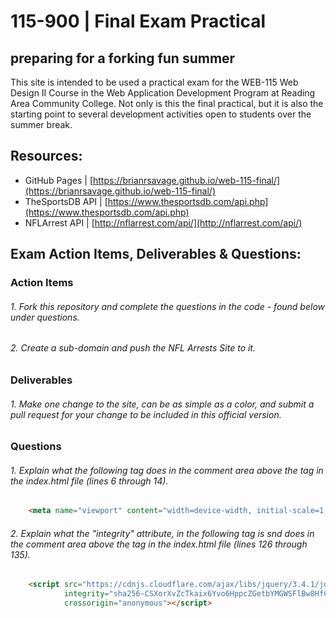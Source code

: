 # 115-900 | Final Exam Practical
preparing for a forking fun summer
------------
This site is intended to be used a practical exam for the WEB-115 Web Design II Course in the Web Application Development Program at Reading Area Community College. Not only is this the final practical, but it is also the starting point to several development activities open to students over the summer break.
## Resources:
- GitHub Pages | [https://brianrsavage.github.io/web-115-final/](https://brianrsavage.github.io/web-115-final/)
- TheSportsDB API | [https://www.thesportsdb.com/api.php](https://www.thesportsdb.com/api.php)
- NFLArrest API | [http://nflarrest.com/api/](http://nflarrest.com/api/)

## Exam Action Items, Deliverables & Questions:

### Action Items
###### 1. Fork this repository and complete the questions in the code - found below under questions.
###### 2. Create a sub-domain and push the NFL Arrests Site to it.

### Deliverables
###### 1. Make one change to the site, can be as simple as a color, and submit a pull request for your change to be included in this official version.

### Questions
###### 1. Explain what the following tag does in the comment area above the tag in the index.html file (lines 6 through 14).
```html 
    <meta name="viewport" content="width=device-width, initial-scale=1, shrink-to-fit=no">
```
###### 2. Explain what the "integrity" attribute, in the following tag is snd does in the comment area above the tag in the index.html file (lines 126 through 135).
```html 
    <script src="https://cdnjs.cloudflare.com/ajax/libs/jquery/3.4.1/jquery.min.js" 
            integrity="sha256-CSXorXvZcTkaix6Yvo6HppcZGetbYMGWSFlBw8HfCJo=" 
            crossorigin="anonymous"></script>
```
